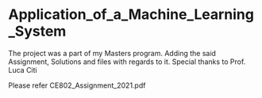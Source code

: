 # Application_of_a_Machine_Learning_System
The project was a part of  my Masters program. Adding the said Assignment, Solutions and files with regards to it. Special thanks to Prof. Luca Citi

Please refer CE802_Assignment_2021.pdf

